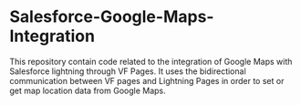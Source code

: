 # Salesforce-Google-Maps-Integration
This repository contain code related to the integration of Google Maps with Salesforce lightning through VF Pages. It uses the bidirectional communication between VF pages and Lightning Pages in order to set or get map location data from Google Maps.
